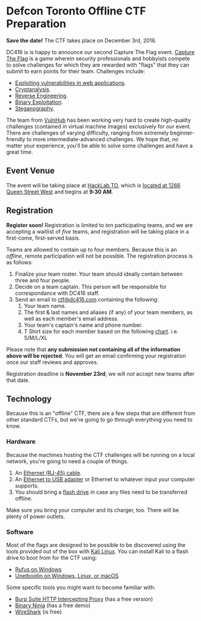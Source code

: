 # Defcon Toronto Offline CTF Preparation

**Save the date!** The CTF takes place on December 3rd, 2016.

DC416 is is happy to announce our second Capture The Flag event. [Capture The Flag](https://en.wikipedia.org/wiki/Capture_the_flag#Computer_security) is a game wherein security professionals and hobbyists compete to solve challenges for which they are rewarded with "flags" that they can submit to earn points for their team. Challenges include:

* [Exploiting vulnerabilities in web applications](https://www.owasp.org/index.php/OWASP_Top_Ten_Cheat_Sheet).
* [Cryptanalysis](http://practicalcryptography.com/cryptanalysis/).
* [Reverse Engineering](https://beginners.re/).
* [Binary Exploitation](https://trailofbits.github.io/ctf/exploits/binary1.html).
* [Steganography](http://steghide.sourceforge.net/).

The team from [VulnHub](https://www.vulnhub.com/) has been working very hard to create high-quality challenges (contained in virtual machine images) exclusively for our event. There are challenges of varying difficulty, ranging from extremely beginner-friendly to more intermediate-advanced challenges. We hope that, no matter your experience, you'll be able to solve some challenges and have a great time.

## Event Venue

The event will be taking place at [HackLab.TO](https://hacklab.to/), which is [located at 1266 Queen Street West](https://www.google.ca/maps/place/Hacklab/@43.6423023,-79.4295268,17z/data=!3m1!4b1!4m5!3m4!1s0x882b34c232375415:0x4cbb3f8721e2392e!8m2!3d43.6423023!4d-79.4295268?hl=en) and begins at **9:30 AM**.

## Registration

**Register soon!** Registration is limited to *ten* participating teams, and we are accepting a waitlist of *five* teams, and registration will be taking place in a first-come, first-served basis.

Teams are allowed to contain up to four members. Because this is an *offline*, remote participation will not be possible.  The registration process is as follows:

1. Finalize your team roster. Your team should ideally contain between three and four people.
2. Decide on a team captain. This person will be responsible for correspondance with DC416 staff.
3. Send an email to ctf@dc416.com containing the following:
   1. Your team name.
   2. The first & last names and aliases (if any) of your team members, as well as each member's email address.
   3. Your team's captain's name and phone number.
   4. T Shirt size for each member based on the following [chart](http://dc416.com/wp-content/uploads/2016/11/sizes.png). i.e. S/M/L/XL

Please note that **any submission not containing all of the information above will be rejected**. You will get an email confirming your registration once our staff reviews and approves.

Registration deadline is **November 23rd**, we will *not* accept new teams after that date.

## Technology

Because this is an "offline" CTF, there are a few steps that are different from other standard CTFs, but we're going to go through everything you need to know.

### Hardware

Because the machines hosting the CTF challenges will be running on a local network, you're going to need a couple of things.

1. An [Ethernet (RJ-45) cable](http://www.bestbuy.ca/en-CA/category/networking-cables/32282a.aspx).
2. An [Ethernet to USB adapter](http://www.bestbuy.ca/Search/SearchResults.aspx?path=ca77b9b4beca91fe414314b86bb581f8en20&query=Ethernet%20adapter) or Ethernet to whatever input your computer supports.
3. You should bring a [flash drive](http://www.bestbuy.ca/Search/SearchResults.aspx?type=product&page=1&sortBy=relevance&sortDir=desc&query=flash+drive) in case any files need to be transferred offline.

Make sure you bring your computer and its charger, too. There will be plenty of power outlets.

### Software

Most of the flags are designed to be possible to be discovered using the tools provided out of the box with [Kali Linux](https://www.kali.org/). You can install Kali to a flash drive to boot from for the CTF using:

* [Rufus on Windows](https://rufus.akeo.ie/)
* [Unetbootin on Windows, Linux, or macOS](https://unetbootin.github.io/)

Some specific tools you might want to become familiar with:

* [Burp Suite HTTP Intercepting Proxy](https://portswigger.net/burp/) (has a free version)
* [Binary Ninja](https://binary.ninja/demo.html) (has a free demo)
* [WireShark](https://www.wireshark.org/) (is free)

